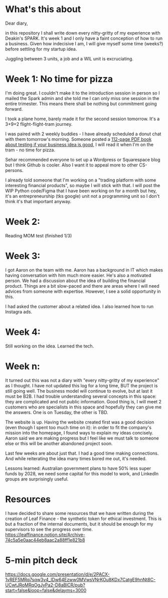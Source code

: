 # What's this about
Dear diary,

in this repository I shall write down every nitty-gritty of my experience with Deakin's SPARK.
It's week 1 and I only have a faint conception of how to run a business. Given how indecisive I am, I will give myself some time (weeks?) before settling for my startup idea.

Juggling between 3 units, a job and a WIL unit is excruciating.

# Week 1: No time for pizza
I'm doing great. I couldn't make it to the introduction session in person so I mailed the Spark admin and she told me I can only miss one session in the entire trimester. This means there shall be nothing but commitment going forward.

I took a plane home, barely made it for the second session tomorrow. It's a 3+9+2 flight-flight-tram journey.  

I was paired with 2 weekly buddies - I have already scheduled a donut chat with them tomorrow's morning. Someone posted a [112-page PDF book about testing if your business idea is good](https://chisel-sprout-a92.notion.site/The-Mom-Test-Summary-And-Notes-e52b18a9a66b43039952db42a2367714), I will read it when I'm on the tram - no time for pizza.

Sehar recommended everyone to set up a Wordpress or Squarespace blog but I think Github is cooler. Also I want it to appeal more to other CS-persons.

I already told someone that I'm working on a "trading platform with some interesting financial products", so maybe I will stick with that. I will post the WIP Python code/Figma that I have been working on for a month but hey, it's an entrepreneurship (tks google) unit not a programming unit so I don't think it's that important anyway.

# Week 2:
Reading MOM test (finished 1/3)

# Week 3:
I got Aaron on the team with me. Aaron has a background in IT which makes having conversation with him much more easier. He's also a motivated person. We had a discussion about the idea of building the financial product. Things are a bit slow-paced and there are areas where I will need advices from someone with expertise. However, I see a solid opportunity in this.

I had asked the customer about a related idea. I also learned how to run Instagra ads.

# Week 4:
Still working on the idea. Learned the tech.

# Week n:
It turned out this was not a diary with "every nitty-gritty of my experience" as I thought. I have not updated this log for a long time, BUT the project is still going well. The business model will continue to evolve, but at last it must be B2B. I had trouble understanding several concepts in this space: they are complicated and not public information. Good thing is, I will meet 2 customers who are specialists in this space and hopefully they can give me the answers. One is on Tuesday, the other is TBD.

The website is up. Having the website created first was a good decision (even though I spent too much time on it): in order to fit the company's mission into the homepage, I found ways to explain my ideas concisely. Aaron said we are making progress but I feel like we must talk to someone else or this will be another abandoned project soon.

Last few weeks are about just that. I had a good time making connections. And while reiterating the idea many times bored me out, it's needed.

Lessons learned: Australian government plans to have 50% less super funds by 2028, we need some capital for this model to work, and LinkedIn groups are surprisingly useful. 

# Resources
I have decided to share some resources that we have written during the creation of Leaf Finance - the synthetic token for ethical investment. This is but a fraction of the internal documents, but it should be enough for my supervisors to see the progress over time.
https://leaffinance.notion.site/Archive-74c5a5e0aac44eb8aac2a88ff1e821b8

# 5-min pitch deck
https://docs.google.com/presentation/d/e/2PACX-1vREF5MRq7sqw3v4_IDw64Ezww0MVwsVNrKOu8KDx7CatgE9hnNt8C-UCwtJRoMRqOgJvPa2-D8aBlCR/pub?start=false&loop=false&delayms=3000

